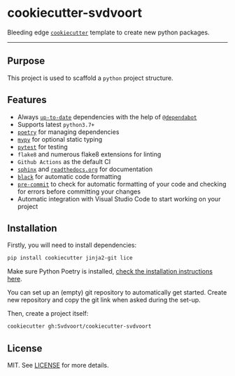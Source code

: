# cookiecutter-svdvoort

Bleeding edge [`cookiecutter`](https://cookiecutter.readthedocs.io/en/latest/) template to create new python packages.

---

## Purpose

This project is used to scaffold a `python` project structure.


## Features

- Always [`up-to-date`](https://github.com/wemake-services/wemake-python-package/pulls?utf8=%E2%9C%93&q=is%3Apr%20author%3Aapp%2Fdependabot) dependencies with the help of [`@dependabot`](https://dependabot.com/)
- Supports latest `python3.7+`
- [`poetry`](https://github.com/python-poetry/poetry) for managing dependencies
- [`mypy`](https://mypy.readthedocs.io) for optional static typing
- [`pytest`](https://github.com/pytest-dev/pytest) for testing
- `flake8` and numerous flake8 extensions for linting
- `Github Actions` as the default CI
- [`sphinx`](http://www.sphinx-doc.org/en/master/) and [`readthedocs.org`](https://readthedocs.org/) for documentation
- [`black`](https://black.readthedocs.io/en/stable/) for automatic code formatting
- [`pre-commit`](https://pre-commit.com/) to check for automatic formatting of your code and checking for errors before committing your changes
- Automatic integration with Visual Studio Code to start working on your project 


## Installation

Firstly, you will need to install dependencies:

```bash
pip install cookiecutter jinja2-git lice
```

Make sure Python Poetry is installed, [check the installation instructions here](https://python-poetry.org/docs/#installation).

You can set up an (empty) git repository to automatically get started. 
Create new repository and copy the git link when asked during the set-up.

Then, create a project itself:

```bash
cookiecutter gh:Svdvoort/cookiecutter-svdvoort
```


## License

MIT. See [LICENSE](https://github.com/wemake-services/wemake-python-package/blob/master/LICENSE) for more details.
